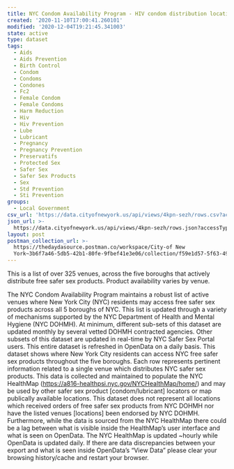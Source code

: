 ```yaml
---
title: NYC Condom Availability Program - HIV condom distribution locations
created: '2020-11-10T17:00:41.260101'
modified: '2020-12-04T19:21:45.341003'
state: active
type: dataset
tags:
  - Aids
  - Aids Prevention
  - Birth Control
  - Condom
  - Condoms
  - Condones
  - Fc2
  - Female Condom
  - Female Condoms
  - Harm Reduction
  - Hiv
  - Hiv Prevention
  - Lube
  - Lubricant
  - Pregnancy
  - Pregnancy Prevention
  - Preservatifs
  - Protected Sex
  - Safer Sex
  - Safer Sex Products
  - Sex
  - Std Prevention
  - Sti Prevention
groups:
  - Local Government
csv_url: 'https://data.cityofnewyork.us/api/views/4kpn-sezh/rows.csv?accessType=DOWNLOAD'
json_url: >-
  https://data.cityofnewyork.us/api/views/4kpn-sezh/rows.json?accessType=DOWNLOAD
layout: post
postman_collection_url: >-
  https://thedaydasource.postman.co/workspace/City-of New
  York~3b6f7a46-5db5-42b1-80fe-9fbef41e3e06/collection/f59e1d57-5f63-49db-8ee2-6feabc357f54
---
```

This is a list of over 325 venues, across the five boroughs that actively distribute free safer sex products.  Product availability varies by venue. </p>
The NYC Condom Availability Program maintains a robust list of active venues where New York City (NYC) residents may access free safer sex products across all 5 boroughs of NYC. This list is updated through a variety of mechanisms supported by the NYC Department of Health and Mental Hygiene (NYC DOHMH). At minimum, different sub-sets of this dataset are updated monthly by several vetted DOHMH contracted agencies. Other subsets of this dataset are updated in real-time by NYC Safer Sex Portal users. This entire dataset is refreshed in OpenData on a daily basis.
This dataset shows where New York City residents can access NYC free safer sex products throughout the five boroughs. Each row represents pertinent information related to a single venue which distributes NYC safer sex products. 
This data is collected and maintained to populate the NYC HealthMap (https://a816-healthpsi.nyc.gov/NYCHealthMap/home/) and may be used by other safer sex product [condom/lubricant] locators or map publically available locations.
This dataset does not represent all locations which received orders of free safer sex products from NYC DOHMH nor have the listed venues [locations] been endorsed by NYC DOHMH. Furthermore, while the data is sourced from the NYC HealthMap there could be a lag between what is visible inside the HealthMap’s user interface and what is seen on OpenData. The NYC HealthMap is updated ~hourly while OpenData is updated daily. If there are data discrepancies between your export and what is seen inside OpenData’s “View Data” please clear your browsing history/cache and restart your browser.
